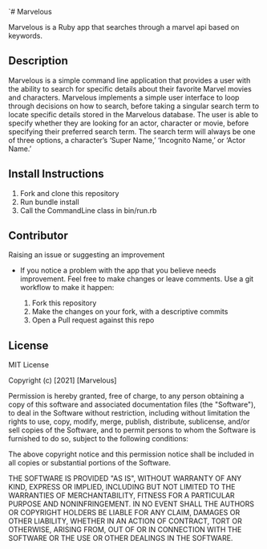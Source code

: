 `# Marvelous 

Marvelous is a Ruby app that searches through a marvel api based on keywords.

## Description 

Marvelous is a simple command line application that provides a user with the ability to search for specific details about their favorite Marvel movies and characters. Marvelous implements a simple user interface to loop through decisions on how to search, before taking a singular search term to locate specific details stored in the Marvelous database. The user is able to specify whether they are looking for an actor, character or movie, before specifying their preferred search term. The search term will always be one of three options, a character’s ‘Super Name,’ ‘Incognito Name,’ or ‘Actor Name.’

## Install Instructions

1. Fork and clone this repository 
2. Run bundle install 
3. Call the CommandLine class in bin/run.rb 

## Contributor

Raising an issue or suggesting an improvement 

* If you notice a problem with the app that you believe needs improvement. Feel free to make changes or leave comments. Use a git workflow to make it happen:

    1. Fork this repository 
    2. Make the changes on your fork, with a descriptive commits
    3. Open a Pull request against this repo 

## License 

MIT License

Copyright (c) [2021] [Marvelous]

Permission is hereby granted, free of charge, to any person obtaining a copy
of this software and associated documentation files (the "Software"), to deal
in the Software without restriction, including without limitation the rights
to use, copy, modify, merge, publish, distribute, sublicense, and/or sell
copies of the Software, and to permit persons to whom the Software is
furnished to do so, subject to the following conditions:

The above copyright notice and this permission notice shall be included in all
copies or substantial portions of the Software.

THE SOFTWARE IS PROVIDED "AS IS", WITHOUT WARRANTY OF ANY KIND, EXPRESS OR
IMPLIED, INCLUDING BUT NOT LIMITED TO THE WARRANTIES OF MERCHANTABILITY,
FITNESS FOR A PARTICULAR PURPOSE AND NONINFRINGEMENT. IN NO EVENT SHALL THE
AUTHORS OR COPYRIGHT HOLDERS BE LIABLE FOR ANY CLAIM, DAMAGES OR OTHER
LIABILITY, WHETHER IN AN ACTION OF CONTRACT, TORT OR OTHERWISE, ARISING FROM,
OUT OF OR IN CONNECTION WITH THE SOFTWARE OR THE USE OR OTHER DEALINGS IN THE
SOFTWARE.